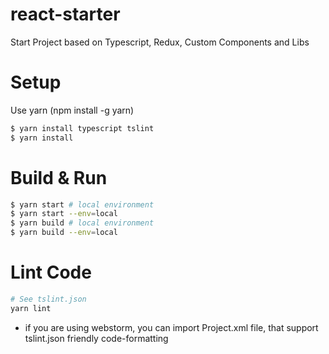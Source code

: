 # react-starter
Start Project based on Typescript, Redux, Custom Components and Libs

# Setup
Use yarn (npm install -g yarn)

```bash
$ yarn install typescript tslint
$ yarn install
```

# Build & Run
```bash
$ yarn start # local environment
$ yarn start --env=local
$ yarn build # local environment
$ yarn build --env=local
```

# Lint Code
```bash
# See tslint.json
yarn lint
```
- if you are using webstorm, you can import Project.xml file, that support tslint.json friendly code-formatting

